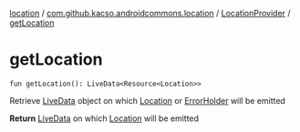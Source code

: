 [location](../../index.md) / [com.github.kacso.androidcommons.location](../index.md) / [LocationProvider](index.md) / [getLocation](./get-location.md)

# getLocation

`fun getLocation(): LiveData<Resource<Location>>`

Retrieve [LiveData](#) object on which [Location](#) or [ErrorHolder](#) will be emitted

**Return**
[LiveData](#) on which [Location](#) will be emitted

